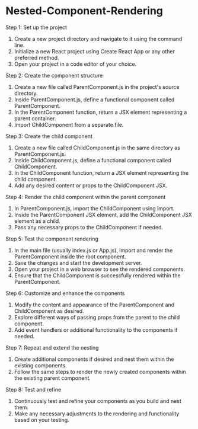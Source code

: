 # Nested-Component-Rendering

Step 1: Set up the project

1. Create a new project directory and 
   navigate to it using the command line.
2. Initialize a new React project using 
   Create React App or any other preferred method.
3. Open your project in a code editor of your choice.

Step 2: Create the component structure

1. Create a new file called ParentComponent.js 
   in the project's source directory.
2. Inside ParentComponent.js, define a 
   functional component called ParentComponent.
3. In the ParentComponent function, return
   a JSX element representing a parent container.
4. Import ChildComponent from a separate file.

Step 3: Create the child component

1. Create a new file called ChildComponent.js
   in the same directory as ParentComponent.js.
2. Inside ChildComponent.js, define a
   functional component called ChildComponent.
3. In the ChildComponent function, return
   a JSX element representing the child component.
4. Add any desired content or props to the ChildComponent JSX.

Step 4: Render the child component within the parent component

1. In ParentComponent.js, import
   the ChildComponent using import.
2. Inside the ParentComponent JSX element,
   add the ChildComponent JSX element as a child.
3. Pass any necessary props to the ChildComponent if needed.

Step 5: Test the component rendering

1. In the main file (usually index.js or App.js),
   import and render the ParentComponent inside the root component.
2. Save the changes and start the development server.
3. Open your project in a web browser to see the rendered components.
4. Ensure that the ChildComponent is successfully
   rendered within the ParentComponent.

Step 6: Customize and enhance the components

1. Modify the content and appearance of the
   ParentComponent and ChildComponent as desired.
2. Explore different ways of passing props
   from the parent to the child component.
3. Add event handlers or additional 
   functionality to the components if needed.

Step 7: Repeat and extend the nesting

1. Create additional components if desired
   and nest them within the existing components.
2. Follow the same steps to render the newly
   created components within the existing parent component.

Step 8: Test and refine

1. Continuously test and refine your
   components as you build and nest them.
2. Make any necessary adjustments to the
   rendering and functionality based on your testing.
   
   
   
